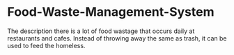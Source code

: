 # Food-Waste-Management-System
The description there is a lot of food wastage that occurs daily at restaurants and cafes. Instead of throwing away the same as trash, it can be used to feed the homeless. 
